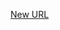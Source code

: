 



[New URL](../file-___home_harshil_Desktop_open-source_palisadoes_talawa_lib_services_third_party_service_connectivity_service/)


